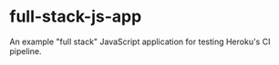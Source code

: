 # full-stack-js-app
An example "full stack" JavaScript application for testing Heroku's CI pipeline.
